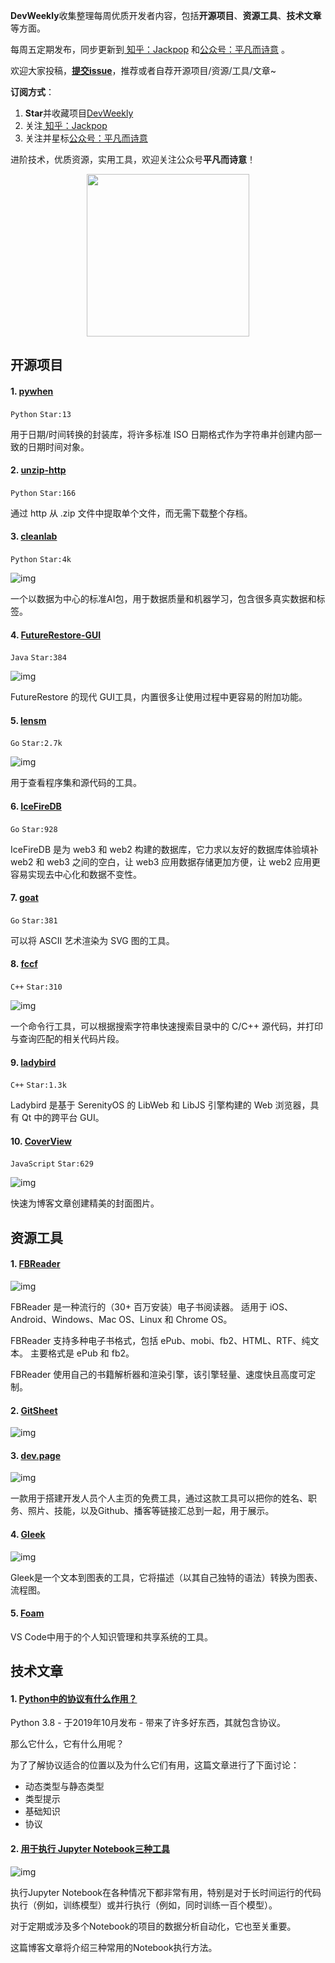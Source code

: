**DevWeekly**收集整理每周优质开发者内容，包括**开源项目**、**资源工具**、**技术文章**等方面。

每周五定期发布，同步更新到<a href="https://www.zhihu.com/people/sharetechlee/activities">
知乎：Jackpop</a> 和<a href="https://mp.weixin.qq.com/s/hTZAGgkiMS0XPZ9OHQxFJg" rel="nofollow">公众号：平凡而诗意</a> 。

欢迎大家投稿，**[提交issue](https://github.com/Jackpopc/DevWeekly/issues)**，推荐或者自荐开源项目/资源/工具/文章~

**订阅方式**：

1. **Star**并收藏项目[DevWeekly](https://github.com/Jackpopc/DevWeekly)
2. 关注<a href="https://www.zhihu.com/people/sharetechlee/activities">
   知乎：Jackpop</a>
3. 关注并星标<a href="https://mp.weixin.qq.com/s/hTZAGgkiMS0XPZ9OHQxFJg" rel="nofollow">公众号：平凡而诗意</a>  

进阶技术，优质资源，实用工具，欢迎关注公众号**平凡而诗意**！

<p align="center">
    <img src="https://s1.ax1x.com/2022/07/10/jsCAdH.jpg" width="260" height="260"></img>
</p>

## 开源项目

#### **1.** [pywhen](https://github.com/cltrudeau/pywhen)

`Python` `Star:13` 

用于日期/时间转换的封装库，将许多标准 ISO 日期格式作为字符串并创建内部一致的日期时间对象。

#### **2.** [unzip-http](https://github.com/saulpw/unzip-http)

`Python` `Star:166`

通过 http 从 .zip 文件中提取单个文件，而无需下载整个存档。

#### **3.** [cleanlab](https://github.com/cleanlab/cleanlab)

`Python` `Star:4k` 

![img](https://picx1.zhimg.com/80/v2-f73e2335b4165c3f24647d224053cfd8_720w.png?source=d16d100b)



一个以数据为中心的标准AI包，用于数据质量和机器学习，包含很多真实数据和标签。

#### **4.** [FutureRestore-GUI](https://github.com/CoocooFroggy/FutureRestore-GUI)

`Java` `Star:384` 

![img](https://pic1.zhimg.com/80/v2-2d1bea684e728f1f624b67ac4ed46293_720w.png?source=d16d100b)



FutureRestore 的现代 GUI工具，内置很多让使用过程中更容易的附加功能。

#### **5.** [lensm](https://github.com/loov/lensm)

`Go` `Star:2.7k` 

![img](https://pica.zhimg.com/80/v2-5bbcdc7bab9643323ebddeb037591209_720w.gif?source=d16d100b)



用于查看程序集和源代码的工具。

#### **6.** [IceFireDB](https://github.com/IceFireDB/IceFireDB)

`Go` `Star:928` 

IceFireDB 是为 web3 和 web2 构建的数据库，它力求以友好的数据库体验填补 web2 和 web3 之间的空白，让 web3 应用数据存储更加方便，让 web2 应用更容易实现去中心化和数据不变性。

#### **7.** [goat](https://github.com/blampe/goat)

`Go` `Star:381` 

可以将 ASCII 艺术渲染为 SVG 图的工具。

#### **8.** [fccf](https://github.com/p-ranav/fccf)

`C++` `Star:310` 

![img](https://pic1.zhimg.com/80/v2-910453167a4bb17a5ae9096dd7441807_720w.png?source=d16d100b)


一个命令行工具，可以根据搜索字符串快速搜索目录中的 C/C++ 源代码，并打印与查询匹配的相关代码片段。

#### **9.** [ladybird](https://github.com/awesomekling/ladybird)

`C++` `Star:1.3k `

Ladybird 是基于 SerenityOS 的 LibWeb 和 LibJS 引擎构建的 Web 浏览器，具有 Qt 中的跨平台 GUI。

#### **10.** [CoverView](https://github.com/rutikwankhade/CoverView)

`JavaScript` `Star:629` 

![img](https://pic1.zhimg.com/80/v2-f402106f6ba884c716105a70d82f7388_720w.png?source=d16d100b)



快速为博客文章创建精美的封面图片。

## **资源工具**

#### **1.** [FBReader](https://fbreader.org/)

![img](https://picx1.zhimg.com/80/v2-8e3438f8828f8c79a36f6dbc2a749b93_720w.png?source=d16d100b)



FBReader 是一种流行的（30+ 百万安装）电子书阅读器。 适用于 iOS、Android、Windows、Mac OS、Linux 和 Chrome OS。

FBReader 支持多种电子书格式，包括 ePub、mobi、fb2、HTML、RTF、纯文本。 主要格式是 ePub 和 fb2。

FBReader 使用自己的书籍解析器和渲染引擎，该引擎轻量、速度快且高度可定制。

#### **2.** [GitSheet](https://gitsheet.wtf/?ref=producthunt)

![img](https://pic1.zhimg.com/80/v2-a654dc0781c4659da8f9189f3ddc8e0e_720w.png?source=d16d100b)


#### **3.** [dev.page](https://dev.page/)

![img](https://picx1.zhimg.com/80/v2-e2deacb879caa429e9d48c4d0760a875_720w.png?source=d16d100b)



一款用于搭建开发人员个人主页的免费工具，通过这款工具可以把你的姓名、职务、照片、技能，以及Github、播客等链接汇总到一起，用于展示。

#### **4.** [Gleek](https://app.gleek.io/)

![img](https://pic1.zhimg.com/80/v2-7a11a7ad284c3868b4d7b38800ac63f2_720w.png?source=d16d100b)



Gleek是一个文本到图表的工具，它将描述（以其自己独特的语法）转换为图表、流程图。

#### **5.** [Foam](https://foambubble.github.io/)

VS Code中用于的个人知识管理和共享系统的工具。

## **技术文章**

#### **1.** [Python中的协议有什么作用？](https://godatadriven.com/blog/protocols-in-python-why-you-need-them/)

Python 3.8 - 于2019年10月发布 - 带来了许多好东西，其就包含协议。

那么它什么，它有什么用呢？

为了了解协议适合的位置以及为什么它们有用，这篇文章进行了下面讨论：

- 动态类型与静态类型
- 类型提示
- 基础知识
- 协议

#### **2.** [用于执行 Jupyter Notebook三种工具](https://ploomber.io/blog/notebook-execution/)

![img](https://pic1.zhimg.com/80/v2-235bc7ca0a9f2454e2b75b9850a4978a_720w.png?source=d16d100b)

执行Jupyter Notebook在各种情况下都非常有用，特别是对于长时间运行的代码执行（例如，训练模型）或并行执行（例如，同时训练一百个模型）。

对于定期或涉及多个Notebook的项目的数据分析自动化，它也至关重要。

这篇博客文章将介绍三种常用的Notebook执行方法。
